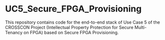 # UC5_Secure_FPGA_Provisioning
This repository contains code for the end-to-end stack of Use Case 5 of the CROSSCON Project (Intellectual Property Protection for Secure Multi-Tenancy on FPGA) based on Secure FPGA Provisioning.
